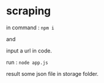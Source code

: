 # scraping

in command : `npm i`

and

input a url in code.

run : `node app.js`

result some json file in storage folder.
